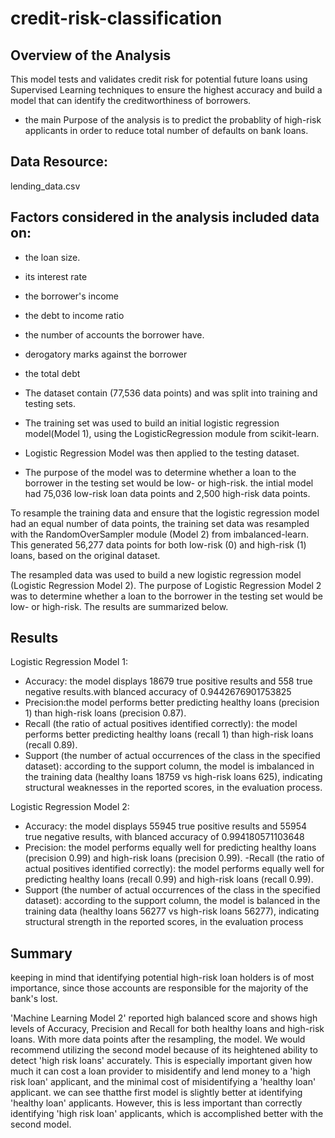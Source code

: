 # credit-risk-classification
## Overview of the Analysis

This model tests and validates credit risk for potential future loans using Supervised Learning techniques to ensure the highest accuracy and build a model that can identify the creditworthiness of borrowers.
- the main Purpose of the analysis is to predict the probablity of high-risk applicants in order to reduce total number of defaults on bank loans.
  
## Data Resource:
lending_data.csv

## Factors considered in the analysis included data on:

   - the  loan size.
  -  its interest rate
  -  the borrower's income
   - the debt to income ratio
   - the number of accounts the borrower have.
   - derogatory marks against the borrower
   - the total debt

- The dataset contain (77,536 data points) and  was split into training and testing sets.
- The training set was used to build an initial logistic regression model(Model 1), using the LogisticRegression module from scikit-learn.
- Logistic Regression Model was then applied to the testing dataset.
- The purpose of the model was to determine whether a loan to the borrower in the testing set would be low- or high-risk.
the intial model had 75,036 low-risk loan data points and 2,500 high-risk data points.

To resample the training data and ensure that the logistic regression model had an equal number of data points, the training set data was resampled with the RandomOverSampler module (Model 2) from imbalanced-learn. This generated 56,277 data points for both low-risk (0) and high-risk (1) loans, based on the original dataset.

The resampled data was used to build a new logistic regression model (Logistic Regression Model 2). The purpose of Logistic Regression Model 2 was to determine whether a loan to the borrower in the testing set would be low- or high-risk. The results are summarized below.

## Results

Logistic Regression Model 1:

  -  Accuracy: the model displays 18679 true positive results and 558 true negative results.with blanced accuracy of 0.9442676901753825
  -  Precision:the model performs better predicting healthy loans (precision 1) than high-risk loans (precision 0.87).
  -  Recall (the ratio of actual positives identified correctly): the model performs better predicting healthy loans (recall 1) than high-risk loans (recall 0.89).
  -   Support (the number of actual occurrences of the class in the specified dataset): according to the support column, the model is imbalanced in the training data (healthy loans 18759 vs high-risk loans 625), indicating structural weaknesses in the reported scores, in the evaluation process.

Logistic Regression Model 2:

- Accuracy: the model displays 55945 true positive results and 55954 true negative results, with    blanced accuracy of 0.994180571103648
- Precision: the model performs equally well for predicting healthy loans (precision 0.99) and high-risk loans (precision 0.99).
-Recall (the ratio of actual positives identified correctly): the model performs equally well for predicting healthy loans (recall 0.99) and high-risk loans (recall 0.99).
- Support (the number of actual occurrences of the class in the specified dataset): according to the support column, the model is balanced in the training data (healthy loans 56277 vs high-risk loans 56277), indicating structural strength in the reported scores, in the evaluation process

## Summary

keeping in mind that identifying potential high-risk loan holders is of most importance, since those accounts are responsible for the majority of the bank's lost.

'Machine Learning Model 2'  reported high balanced score and shows high levels of Accuracy, Precision and Recall for both healthy loans and high-risk loans. With more data points after the resampling, the model.
We would recommend utilizing the second model because of its heightened ability to detect 'high risk loans' accurately. This is especially important given how much it can cost a loan provider to misidentify and lend money to a 'high risk loan' applicant, and the minimal cost of misidentifying a 'healthy loan' applicant. 
we can see thatthe  first model is slightly better at identifying 'healthy loan' applicants. However, this is less important than correctly identifying 'high risk loan' applicants, which is accomplished better with the second model.




